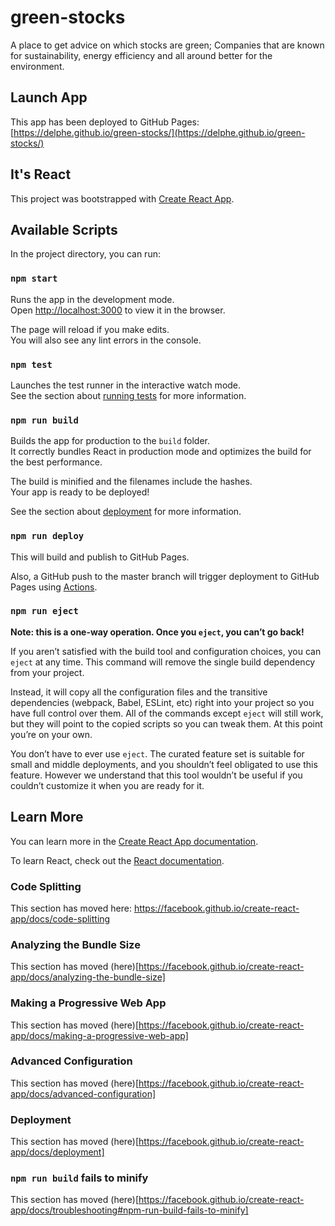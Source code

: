 # green-stocks
A place to get advice on which stocks are green; Companies that are known for sustainability, energy efficiency and all around better for the environment.

## Launch App

This app has been deployed to GitHub Pages: [https://delphe.github.io/green-stocks/](https://delphe.github.io/green-stocks/)

## It's React

This project was bootstrapped with [Create React App](https://github.com/facebook/create-react-app).

## Available Scripts

In the project directory, you can run:

### `npm start`

Runs the app in the development mode.<br />
Open [http://localhost:3000](http://localhost:3000) to view it in the browser.

The page will reload if you make edits.<br />
You will also see any lint errors in the console.

### `npm test`

Launches the test runner in the interactive watch mode.<br />
See the section about [running tests](https://facebook.github.io/create-react-app/docs/running-tests) for more information.

### `npm run build`

Builds the app for production to the `build` folder.<br />
It correctly bundles React in production mode and optimizes the build for the best performance.

The build is minified and the filenames include the hashes.<br />
Your app is ready to be deployed!

See the section about [deployment](https://facebook.github.io/create-react-app/docs/deployment) for more information.

### `npm run deploy`

This will build and publish to GitHub Pages.

Also, a GitHub push to the master branch will trigger deployment to GitHub Pages using [Actions](https://help.github.com/en/actions/automating-your-workflow-with-github-actions).

### `npm run eject`

**Note: this is a one-way operation. Once you `eject`, you can’t go back!**

If you aren’t satisfied with the build tool and configuration choices, you can `eject` at any time. This command will remove the single build dependency from your project.

Instead, it will copy all the configuration files and the transitive dependencies (webpack, Babel, ESLint, etc) right into your project so you have full control over them. All of the commands except `eject` will still work, but they will point to the copied scripts so you can tweak them. At this point you’re on your own.

You don’t have to ever use `eject`. The curated feature set is suitable for small and middle deployments, and you shouldn’t feel obligated to use this feature. However we understand that this tool wouldn’t be useful if you couldn’t customize it when you are ready for it.

## Learn More

You can learn more in the [Create React App documentation](https://facebook.github.io/create-react-app/docs/getting-started).

To learn React, check out the [React documentation](https://reactjs.org/).

### Code Splitting

This section has moved here: https://facebook.github.io/create-react-app/docs/code-splitting

### Analyzing the Bundle Size

This section has moved (here)[https://facebook.github.io/create-react-app/docs/analyzing-the-bundle-size]

### Making a Progressive Web App

This section has moved (here)[https://facebook.github.io/create-react-app/docs/making-a-progressive-web-app]

### Advanced Configuration

This section has moved (here)[https://facebook.github.io/create-react-app/docs/advanced-configuration]

### Deployment

This section has moved (here)[https://facebook.github.io/create-react-app/docs/deployment]

### `npm run build` fails to minify

This section has moved (here)[https://facebook.github.io/create-react-app/docs/troubleshooting#npm-run-build-fails-to-minify]
